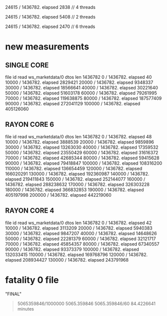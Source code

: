 24615 / 1436782. elapsed 2838 // 4 threads

24615 / 1436782. elapsed 5408 // 2 threads

24615 / 1436782. elapsed 2470 // 6 threads


# new measurements
## SINGLE CORE
file id read ws_marketdata/0
dtos len 1436782
0 / 1436782. elapsed 40
10000 / 1436782. elapsed 2829421
20000 / 1436782. elapsed 9348337
30000 / 1436782. elapsed 18566641
40000 / 1436782. elapsed 30221640
50000 / 1436782. elapsed 51603178
60000 / 1436782. elapsed 79261995
70000 / 1436782. elapsed 119638875
80000 / 1436782. elapsed 187577409
90000 / 1436782. elapsed 272041129
100000 / 1436782. elapsed 405126060

## RAYON CORE 6
file id read ws_marketdata/0
dtos len 1436782
0 / 1436782. elapsed 48
10000 / 1436782. elapsed 3888539
20000 / 1436782. elapsed 9859896
30000 / 1436782. elapsed 13263030
40000 / 1436782. elapsed 17359532
50000 / 1436782. elapsed 23550429
60000 / 1436782. elapsed 31616372
70000 / 1436782. elapsed 42685344
80000 / 1436782. elapsed 59415628
90000 / 1436782. elapsed 79418847
100000 / 1436782. elapsed 108316200
110000 / 1436782. elapsed 136654459
120000 / 1436782. elapsed 166020291
130000 / 1436782. elapsed 192360987
140000 / 1436782. elapsed 219411843
150000 / 1436782. elapsed 252144077
160000 / 1436782. elapsed 288238632
170000 / 1436782. elapsed 326303228
180000 / 1436782. elapsed 366832853
190000 / 1436782. elapsed 405197998
200000 / 1436782. elapsed 442219060

## RAYON CORE 4
file id read ws_marketdata/0
dtos len 1436782
0 / 1436782. elapsed 42
10000 / 1436782. elapsed 3113209
20000 / 1436782. elapsed 5940383
30000 / 1436782. elapsed 9847207
40000 / 1436782. elapsed 14648626
50000 / 1436782. elapsed 22281379
60000 / 1436782. elapsed 32121717
70000 / 1436782. elapsed 45854357
80000 / 1436782. elapsed 67340557
90000 / 1436782. elapsed 93373379
100000 / 1436782. elapsed 132033415
110000 / 1436782. elapsed 169768796
120000 / 1436782. elapsed 208934427
130000 / 1436782. elapsed 243791968


# fatality 0 file

"FINAL"
> 5065359846/1000000
5065.359846
> 5065.359846/60
84.4226641 minutes


